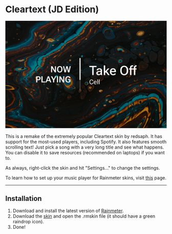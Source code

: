 # Cleartext (JD Edition)

![](Cleartext-(JD-Edition)-1500px.jpg)

This is a remake of the extremely popular Cleartext skin by redsaph. It has support for the most-used players, including Spotify. It also features smooth scrolling text! Just pick a song with a very long title and see what happens. You can disable it to save resources (recommended on laptops) if you want to.

As always, right-click the skin and hit "Settings..." to change the settings.

To learn how to set up your music player for Rainmeter skins, visit [this](https://github.com/adriaanjelle/Rainmeter-Music-Player-Guide) page.

----

## Installation

1. Download and install the latest version of [Rainmeter](https://www.rainmeter.net/).  
2. Download the [skin](https://github.com/adriaanjelle/Cleartext-JD-Edition/releases/latest) and open the .rmskin file (it should have a green raindrop icon).  
3. Done!
